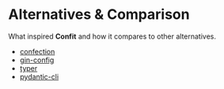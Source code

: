 # Alternatives & Comparison

What inspired **Confit** and how it compares to other alternatives.

- [confection](https://github.com/explosion/confection)
- [gin-config](https://github.com/google/gin-config)
- [typer](https://github.com/tiangolo/typer)
- [pydantic-cli](https://github.com/mpkocher/pydantic-cli/tree/master/pydantic_cli)

